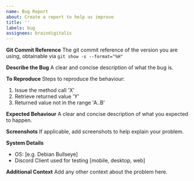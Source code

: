 ```yaml
---
name: Bug Report
about: Create a report to help us improve
title: ''
labels: bug
assignees: braindigitalis
---
```


**Git Commit Reference**
The git commit reference of the version you are using, obtainable via `git show -s --format="%H"`

**Describe the Bug**
A clear and concise description of what the bug is.

**To Reproduce**
Steps to reproduce the behaviour:
1. Issue the method call 'X'
2. Retrieve returned value 'Y'
3. Returned value not in the range 'A..B'

**Expected Behaviour**
A clear and concise description of what you expected to happen.

**Screenshots**
If applicable, add screenshots to help explain your problem.

**System Details**
 - OS: [e.g. Debian Bullseye]
 - Discord Client used for testing [mobile, desktop, web]

**Additional Context**
Add any other context about the problem here.